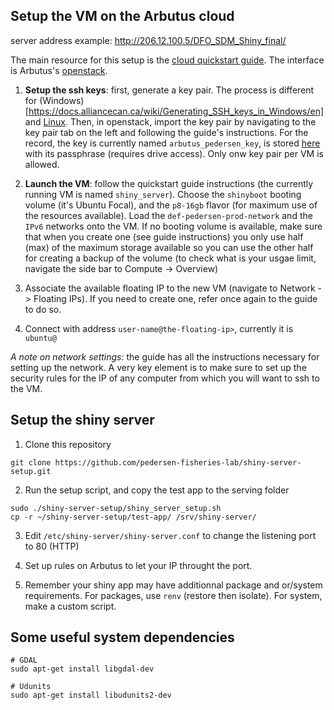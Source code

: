 ## Setup the VM on the Arbutus cloud

server address example: http://206.12.100.5/DFO_SDM_Shiny_final/

The main resource for this setup is the [cloud quickstart guide](https://docs.alliancecan.ca/wiki/Cloud_Quick_Start). The interface is Arbutus's [openstack](https://arbutus.cloud.computecanada.ca/).

1. **Setup the ssh keys**: first, generate a key pair. The process is different for (Windows)[https://docs.alliancecan.ca/wiki/Generating_SSH_keys_in_Windows/en] and [Linux](https://docs.alliancecan.ca/wiki/Using_SSH_keys_in_Linux). Then, in openstack, import the key pair by navigating to the key pair tab on the left and following the guide's instructions. For the record, the key is currently named `arbutus_pedersen_key`, is stored [here](https://drive.google.com/file/d/154plUKqQ6PzAbSrD3wPQ_vkCSIWDbvD0/view?usp=sharing) with its passphrase (requires drive access). Only onw key pair per VM is allowed.

2. **Launch the VM**: follow the quickstart guide instructions (the currently running VM is named `shiny_server`). Choose the `shinyboot` booting volume (it's Ubuntu Focal), and the `p8-16gb` flavor (for maximum use of the resources available). Load the `def-pedersen-prod-network` and the `IPv6` networks onto the VM. If no booting volume is available, make sure that when you create one (see guide instructions) you only use half (max) of the maximum storage available so you can use the other half for creating a backup of the volume (to check what is your usgae limit, navigate the side bar to Compute -> Overview)

3. Associate the available floating IP to the new VM (navigate to Network -> Floating IPs). If you need to create one, refer once again to the guide to do so.

4. Connect with address `user-name@the-floating-ip>`, currently it is `ubuntu@` 

*A note on network settings*: the guide has all the instructions necessary for setting up the network. A very key element is to make sure to set up the security rules for the IP of any computer from which you will want to ssh to the VM.

## Setup the shiny server

1. Clone this repository

```
git clone https://github.com/pedersen-fisheries-lab/shiny-server-setup.git
```

2. Run the setup script, and copy the test app to the serving folder

```
sudo ./shiny-server-setup/shiny_server_setup.sh
cp -r ~/shiny-server-setup/test-app/ /srv/shiny-server/
```

3. Edit `/etc/shiny-server/shiny-server.conf` to change the listening port to 80 (HTTP) 

4. Set up rules on Arbutus to let your IP throught the port. 

5. Remember your shiny app may have additionnal package and or/system requirements. For packages, use `renv` (restore then isolate). For system, make a custom script.

## Some useful system dependencies

```
# GDAL
sudo apt-get install libgdal-dev

# Udunits
sudo apt-get install libudunits2-dev
```
